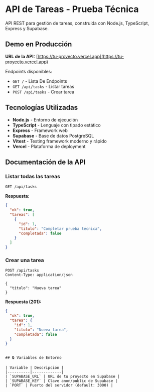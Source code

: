 # API de Tareas - Prueba Técnica

API REST para gestión de tareas, construida con Node.js, TypeScript, Express y Supabase.

##  Demo en Producción

**URL de la API:** [https://tu-proyecto.vercel.app](https://tu-proyecto.vercel.app)

Endpoints disponibles:
- `GET /` - Lista De Endpoints
- `GET /api/tasks` - Listar tareas
- `POST /api/tasks` - Crear tarea

##  Tecnologías Utilizadas

- **Node.js** - Entorno de ejecución
- **TypeScript** - Lenguaje con tipado estático
- **Express** - Framework web
- **Supabase** - Base de datos PostgreSQL
- **Vitest** - Testing framework moderno y rápido
- **Vercel** - Plataforma de deployment


## Documentación de la API

### Listar todas las tareas

```http
GET /api/tasks
```

**Respuesta:**
```json
{
  "ok": true,
  "tareas": [
    {
      "id": 1,
      "titulo": "Completar prueba técnica",
      "completada": false
    }
  ]
}
```

### Crear una tarea

```http
POST /api/tasks
Content-Type: application/json

{
  "titulo": "Nueva tarea"
}
```

**Respuesta (201):**
```json
{
  "ok": true,
  "tarea": {
    "id": 1,
    "titulo": "Nueva tarea",
    "completada": false
  }
}
```

```

## 🔒 Variables de Entorno

| Variable | Descripción |
|----------|-------------|
| `SUPABASE_URL` | URL de tu proyecto en Supabase |
| `SUPABASE_KEY` | Clave anon/public de Supabase |
| `PORT` | Puerto del servidor (default: 3000) |

